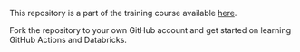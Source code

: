 This repository is a part of the training course available [here](https://acn-sbuad.github.io/ava-kurs-databricks/).

Fork the repository to your own GitHub account and get started on learning GitHub Actions and Databricks. 

